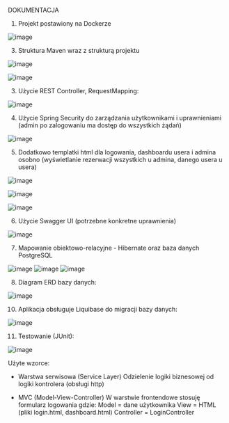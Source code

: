 DOKUMENTACJA

1. Projekt postawiony na Dockerze

![image](https://github.com/user-attachments/assets/85e1b024-bbef-4e91-8f08-870748c61166)

3. Struktura Maven wraz z strukturą projektu

![image](https://github.com/user-attachments/assets/d38cadcb-3d7e-44ef-a35a-e3fdc3c6e7b6)

![image](https://github.com/user-attachments/assets/eb617e83-8070-4463-b02d-7b12fff226e9)


3. Użycie REST Controller, RequestMapping:

![image](https://github.com/user-attachments/assets/5ff0c905-979a-45d0-bae2-d0b5af9a1960)


4. Użycie Spring Security do zarządzania użytkownikami i uprawnieniami
(admin po zalogowaniu ma dostęp do wszystkich żądań)

![image](https://github.com/user-attachments/assets/088c4a5d-9907-4b5f-99e3-82eb67dd5825)


5. Dodatkowo templatki html dla logowania, dashboardu usera i admina osobno
(wyświetlanie rezerwacji wszystkich u admina, danego usera u usera)

![image](https://github.com/user-attachments/assets/76f0792f-b1bb-479c-b8aa-93f2d7ba5de3)

![image](https://github.com/user-attachments/assets/abe4483a-c8b7-4c2b-b432-e25bed533345)

![image](https://github.com/user-attachments/assets/283978a4-4b6e-41d2-8837-0b2d61cd240d)



6. Użycie Swagger UI (potrzebne konkretne uprawnienia)

![image](https://github.com/user-attachments/assets/7ce7836d-3261-4aef-b5ac-f98074bb148d)


7. Mapowanie obiektowo-relacyjne - Hibernate oraz baza danych PostgreSQL

![image](https://github.com/user-attachments/assets/632cbb10-26dc-4a4a-b222-7d06d2ffdb96)
![image](https://github.com/user-attachments/assets/7bc4dd5f-d56a-4407-b3f7-a4dd46e3d0d4)
![image](https://github.com/user-attachments/assets/a9d1fbc9-7fa5-4931-b6de-27666bd5d123)


8. Diagram ERD bazy danych:

![image](https://github.com/user-attachments/assets/b1221456-4217-41d7-8798-7c5cf924d306)


10. Aplikacja obsługuje Liquibase do migracji bazy danych:

![image](https://github.com/user-attachments/assets/1280c474-52e1-4457-a7f3-4abc562518a9)


11. Testowanie (JUnit):

![image](https://github.com/user-attachments/assets/e5a4170d-cdfa-4a2b-bdb9-297c4201747f)


Użyte wzorce:

- Warstwa serwisowa (Service Layer)
Odzielenie logiki biznesowej od logiki kontrolera (obsługi http)

- MVC (Model-View-Controller)
W warstwie frontendowe stosuję formularz logowania gdzie:
Model = dane użytkownika
View = HTML (pliki login.html, dashboard.html)
Controller = LoginController
